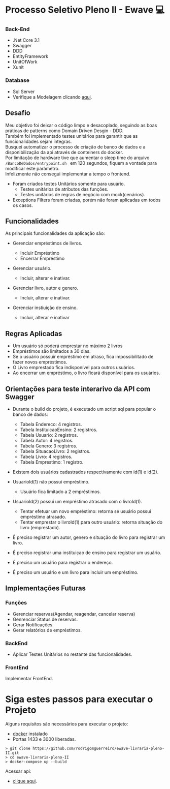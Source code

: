 # Processo Seletivo Pleno II - Ewave <g-emoji class="g-emoji" alias="computer" fallback-src="https://github.githubassets.com/images/icons/emoji/unicode/1f4bb.png">💻</g-emoji> 


### Back-End
- .Net Core 3.1
- Swagger
- DDD
- EntityFramework
- UnitOfWork 
- Xunit

### Database
- Sql Server 
- Verifique a Modelagem clicando [aqui](https://dbdesigner.page.link/3ewUebnKJSJX1wCy9).

## Desafio
Meu objetivo foi deixar o código limpo e desacoplado, seguindo as boas práticas de patterns como Domain Driven Desgin - DDD.<br/>
Também foi implementado testes unitários para garantir que as funcionalidades sejam íntegras.<br/>
Busquei automatizar o processo de criação de banco de dados e a disponibilização da api através de conteiners do docker.<br/>
Por limitação de hardware tive que aumentar o sleep time do arquivo ```/BancoDeDados/entrypoint.sh ``` em 120 segundos, fiquem a vontade para modificar este parâmetro.<br/>
Infelizmente não consegui implementar a tempo o frontend.
- Foram criados testes Unitários somente para usuário.
    - Testes unitários de atributos das funções.
    - Testes unitários de regras de negócio com mock(cenários).
- Exceptions Filters foram criadas, porém não foram aplicadas em todos os casos.


## Funcionalidades
As principais funcionalidades da aplicação são: 
- Gerenciar empréstimos de livros.
    - Incluir Empréstimo
    - Encerrar Empréstimo
    
- Gerenciar  usuário.
    - Incluir, alterar e inativar.
    
- Gerenciar livro, autor e genero.
    - Incluir, alterar e inativar.

- Gerenciar instiuição de ensino.
    - Incluir, alterar e inativar

## Regras Aplicadas
- Um usuário só poderá emprestar no máximo 2 livros
- Empréstimos são limitados a 30 dias.
- Se o usuário possuir empréstimo em atraso, fica impossibilitado de fazer novos empréstimos.
- O Livro emprestado fica indisponível para outros usuários.
- Ao encerrar um empréstimo, o livro ficará disponível para os usuários.

## Orientações para teste interarivo da API com Swagger
- Durante o build do projeto, é executado um script sql para popular o banco de dados:
    - Tabela Endereco: 4 registros.
    - Tabela InstituicaoEnsino: 2 registros.
    - Tabela Usuario: 2 registros.
    - Tabela Autor: 4 registros.
    - Tabela Genero: 3 registros.
    - Tabela SituacaoLivro: 2 registros.
    - Tabela Livro: 4 registros.
    - Tabela Emprestimo: 1 registro.

- Existem dois usuários cadastrados respectivamente com id(1) e id(2).
- UsuarioId(1) não possui empréstimo.
    - Usuário fica limitado a 2 empréstimos.

- UsuarioId(2) possui um empréstimo atrasado com o livroId(1).
    - Tentar efetuar um novo empréstimo: retorna se usuário possui empréstimo atrasado.
    - Tentar emprestar o livroId(1) para outro usuário: retorna situação do livro (emprestado).

- É preciso registrar um autor, genero e situação do livro para registrar um livro.
- É preciso registrar uma instituiçao de ensino para registrar um usuário.
- É preciso um usuário para registrar o endereço.
- É preciso um usuário e um livro para incluir um empréstimo.

## Implementações Futuras

### Funções
- Gerenciar reservas(Agendar, reagendar, cancelar reserva)
- Genrenciar Status de reservas.
- Gerar Notificações.
- Gerar relatórios de empréstimos.

### BackEnd
- Aplicar Testes Unitários no restante das funcionalidades.

### FrontEnd
Implementar FrontEnd.

# Siga estes passos para executar o Projeto

Alguns requisitos são necessãrios para executar o projeto:
- [docker](https://www.docker.com/get-started  "docker") instalado
- Portas 1433 e 3000 liberadas.
```
> git clone https://github.com/rodrigomguerreiro/ewave-livraria-pleno-II.git
> cd ewave-livraria-pleno-II
> docker-compose up --build
```
Acessar api:
- [clique aqui](http://localhost:3000/swagger  "aqui").

 